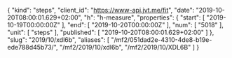 {
  "kind": "steps",
  "client_id": "https://www-api.jvt.me/fit",
  "date": "2019-10-20T08:00:01.629+02:00",
  "h": "h-measure",
  "properties": {
    "start": [
      "2019-10-19T00:00:00Z"
    ],
    "end": [
      "2019-10-20T00:00:00Z"
    ],
    "num": [
      "5018"
    ],
    "unit": [
      "steps"
    ],
    "published": [
      "2019-10-20T08:00:01.629+02:00"
    ]
  },
  "slug": "2019/10/xdl6b",
  "aliases": [
    "/mf2/051dad2e-4310-4de8-b19e-ede788d45b73/",
    "/mf2/2019/10/xdl6b",
    "/mf2/2019/10/XDL6B"
  ]
}
